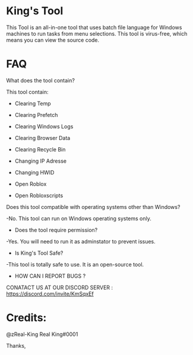 # King's Tool
This Tool is an all-in-one tool that uses batch file language for Windows machines to run tasks from menu selections. This tool is virus-free, which means you can view the source code.

# FAQ

What does the tool contain?

This tool contain:
- Clearing Temp

- Clearing Prefetch

- Clearing Windows Logs

- Clearing Browser Data

- Clearing Recycle Bin

- Changing IP Adresse

- Changing HWID

- Open Roblox

- Open Robloxscripts

Does this tool compatible with operating systems other than Windows?

-No. This tool can run on Windows operating systems only.

* Does the tool require permission?

-Yes. You will need to run it as adminstator to prevent issues.

* Is King's Tool Safe?

-This tool is totally safe to use. It is an open-source tool.

* HOW CAN I REPORT BUGS ?

CONATACT US AT OUR DISCORD SERVER : https://discord.com/invite/KmSqxEf

# Credits:
@zReal-King
Real King#0001

Thanks,
